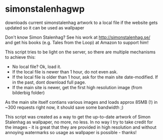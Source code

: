 # simonstalenhagwp
downloads current simonstalenhag artwork to a local file if the website gets updated so it can be used as wallpaper 

Don't know Simon Stalenhag? See his work at http://simonstalenhag.se/ and get his books (e.g. Tales from the Loop)  at Amazon to support him!


This script tries to be light on the server, so there are multiple mechanisms to achieve this:
- No local file? Ok, load it.
- If the local file is newer than 1 hour, do not even ask.
- If the local file is older than 1 hour, ask for the main site date-modified. If in the past, dont download full page.
- If the main site is newer, get the first high resolution image (from bilderbig folder)

As the main site itself contians various images and loads approx 85MB (!) in ~300 requests right now, it should save some bandwidth ;)


This script was created as a way to get the up-to-date artwork of Simon Stalenhag as wallpaper, no more, no less.
In no way I try to take credit for the images - it is great that they are provided in high resolution and without annoying watermarks so usage as wallpaper is possible - thanks!
